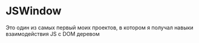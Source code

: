 # JSWindow
Это один из самых первый моих проектов, в котором я получал навыки взаимодействия JS c DOM деревом

